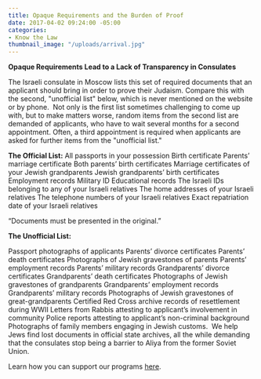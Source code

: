 ```yaml
---
title: Opaque Requirements and the Burden of Proof
date: 2017-04-02 09:24:00 -05:00
categories:
- Know the Law
thumbnail_image: "/uploads/arrival.jpg"
---
```


**Opaque Requirements Lead to a Lack of Transparency in Consulates**

The Israeli consulate in Moscow lists this set of required documents that an applicant should bring in order to prove their Judaism. Compare this with the second, "unofficial list" below, which is never mentioned on the website or by phone.
​
Not only is the first list sometimes challenging to come up with, but to make matters worse, random items from the second list are demanded of applicants, who have to wait several months for a second appointment. Often, a third appointment is required when applicants  are asked for further items from the "unofficial list."

**The Official List:**
All passports in your possession
Birth certificate
Parents’ marriage certificate
Both parents’ birth certificates
Marriage certificates of your Jewish grandparents
Jewish grandparents’ birth certificates
Employment records
Military ID
Educational records
The Israeli IDs belonging to any of your Israeli relatives
The home addresses of your Israeli relatives
The telephone numbers of your Israeli relatives
Exact repatriation date of your Israeli relatives

“Documents must be presented in the original.”

**The Unofficial List:**

Passport photographs of applicants
Parents’ divorce certificates
Parents’ death certificates
Photographs of Jewish gravestones of parents
Parents’ employment records
Parents’ military records
Grandparents’ divorce certificates
Grandparents’ death certificates
Photographs of Jewish gravestones of grandparents
Grandparents’ employment records
Grandparents’ military records
Photographs of Jewish gravestones of great-grandparents
Certified Red Cross archive records of resettlement during WWII
Letters from Rabbis attesting to applicant’s involvement in community
Police reports attesting to applicant’s non-criminal background
Photographs of family members engaging in Jewish customs.
​
We help Jews find lost documents in official state archives, all the while demanding that the consulates stop being a barrier to Aliya from the former Soviet Union.

Learn how you can support our programs [here](http://haj.siteleaf.net/how-we-help/).
